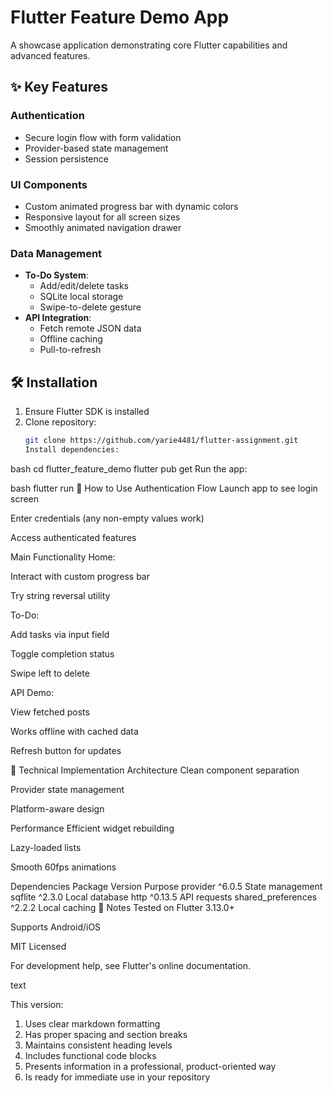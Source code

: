 # Flutter Feature Demo App

A showcase application demonstrating core Flutter capabilities and advanced features.

## ✨ Key Features

### Authentication

- Secure login flow with form validation
- Provider-based state management
- Session persistence

### UI Components

- Custom animated progress bar with dynamic colors
- Responsive layout for all screen sizes
- Smoothly animated navigation drawer

### Data Management

- **To-Do System**:
  - Add/edit/delete tasks
  - SQLite local storage
  - Swipe-to-delete gesture
- **API Integration**:
  - Fetch remote JSON data
  - Offline caching
  - Pull-to-refresh

## 🛠 Installation

1. Ensure Flutter SDK is installed
2. Clone repository:
   ```bash
   git clone https://github.com/yarie4481/flutter-assignment.git
   Install dependencies:
   ```

bash
cd flutter_feature_demo
flutter pub get
Run the app:

bash
flutter run
🚀 How to Use
Authentication Flow
Launch app to see login screen

Enter credentials (any non-empty values work)

Access authenticated features

Main Functionality
Home:

Interact with custom progress bar

Try string reversal utility

To-Do:

Add tasks via input field

Toggle completion status

Swipe left to delete

API Demo:

View fetched posts

Works offline with cached data

Refresh button for updates

🧰 Technical Implementation
Architecture
Clean component separation

Provider state management

Platform-aware design

Performance
Efficient widget rebuilding

Lazy-loaded lists

Smooth 60fps animations

Dependencies
Package Version Purpose
provider ^6.0.5 State management
sqflite ^2.3.0 Local database
http ^0.13.5 API requests
shared_preferences ^2.2.2 Local caching
📝 Notes
Tested on Flutter 3.13.0+

Supports Android/iOS

MIT Licensed

For development help, see Flutter's online documentation.

text

This version:

1. Uses clear markdown formatting
2. Has proper spacing and section breaks
3. Maintains consistent heading levels
4. Includes functional code blocks
5. Presents information in a professional, product-oriented way
6. Is ready for immediate use in your repository

